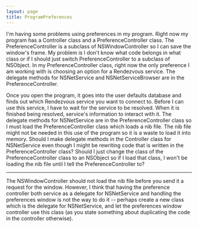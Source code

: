 ```yaml
---
layout: page
title: ProgramPreferences
---
```


I'm having some problems using preferences in my program. Right now my program has a Controller class and a PreferenceController class. The PreferenceController is a subclass of NSWindowController so I can save the window's frame. My problem is I don't know what code belongs in what class or if I should just switch PreferenceController to a subclass of NSObject. In my PreferenceController class, right now the only preference I am working with is choosing an option for a Rendezvous service. The delegate methods for NSNetService and NSNetServiceBrowser are in the PreferenceController.

Once you open the program, it goes into the user defaults database and finds out which Rendezvous service you want to connect to. Before I can use this service, I have to wait for the service to be resolved. When it is finished being resolved, service's information to interact with it. The delegate methods for NSNetService are in the PreferenceController class so I must load the PreferenceController class which loads a nib file. The nib file might not be needed in this use of the program so it is a waste to load it into memory. Should I make delegate methods in the Controller class for NSNetService even though I might be rewriting code that is written in the PreferenceController class? Should I just change the class of the PreferenceController class to an NSObject so if I load that class, I won't be loading the nib file until I tell the PreferenceController to?

----

The NSWindowController should not load the nib file before you send it a request for the window. However, I think that having the preference controller both service as a delegate for NSNetService and handling the preferences window is not the way to do it -- perhaps create a new class which is the delegate for NSNetService, and let the preferences window controller use this class (as you state something about duplicating the code in the controller otherwise).

